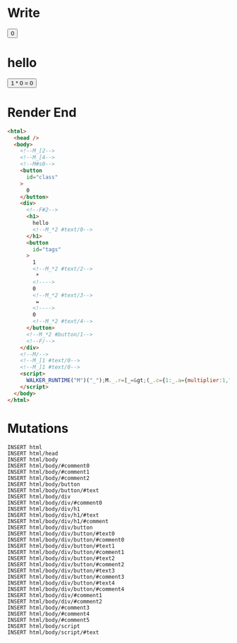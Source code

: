 # Write
  <!--M_[2--><!--M_[4--><!--M#s0--><button id=class>0</button><div><!--F#2--><h1>hello<!--M_*2 #text/0--></h1><button id=tags>1<!--M_*2 #text/2--> * <!>0<!--M_*2 #text/3--> = <!>0<!--M_*2 #text/4--></button><!--M_*2 #button/1--><!--F/--></div><!--M/--><!--M_]1 #text/0--><!--M_]1 #text/0--><script>WALKER_RUNTIME("M")("_");M._.r=[_=>(_.c={1:_.a={multiplier:1,"ClosureScopes:multiplier":_.d=new Set,"ConditionalScope:#text/0":_.b={m5c:"s0-2",baseCount:0,"ClosureSignalIndex:multiplier":0},"ConditionalRenderer:#text/0":_._.$compat_renderer(_._["__tests__/components/class-layout.marko"])},2:_.b,3:{m5c:"s0"}},_.b._=_.a,(_.d).add(_.b),_.c),2,"$compat_setScope",2,"__tests__/template.marko_1_multiplier"];M._.w();$MC=(window.$MC||[]).concat({"o":{"w":[["s0",0,{"renderBody":["__tests__/template.marko_1_renderer",1]},{"f":1}]],"t":["__tests__/components/class-layout.marko"]},"$$":[{"l":["w",0,3,"r"],"r":["w",0,2,"renderBody"]}]});M._.r.push(_=>(_.e={1:_.a,4:_.f={}},(_.a["ConditionalScope:#text/0"]=_.f),_.e),3,"$compat_setScope");M._.w()</script>

# Render End
```html
<html>
  <head />
  <body>
    <!--M_[2-->
    <!--M_[4-->
    <!--M#s0-->
    <button
      id="class"
    >
      0
    </button>
    <div>
      <!--F#2-->
      <h1>
        hello
        <!--M_*2 #text/0-->
      </h1>
      <button
        id="tags"
      >
        1
        <!--M_*2 #text/2-->
         * 
        <!---->
        0
        <!--M_*2 #text/3-->
         = 
        <!---->
        0
        <!--M_*2 #text/4-->
      </button>
      <!--M_*2 #button/1-->
      <!--F/-->
    </div>
    <!--M/-->
    <!--M_]1 #text/0-->
    <!--M_]1 #text/0-->
    <script>
      WALKER_RUNTIME("M")("_");M._.r=[_=&gt;(_.c={1:_.a={multiplier:1,"ClosureScopes:multiplier":_.d=new Set,"ConditionalScope:#text/0":_.b={m5c:"s0-2",baseCount:0,"ClosureSignalIndex:multiplier":0},"ConditionalRenderer:#text/0":_._.$compat_renderer(_._["__tests__/components/class-layout.marko"])},2:_.b,3:{m5c:"s0"}},_.b._=_.a,(_.d).add(_.b),_.c),2,"$compat_setScope",2,"__tests__/template.marko_1_multiplier"];M._.w();$MC=(window.$MC||[]).concat({"o":{"w":[["s0",0,{"renderBody":["__tests__/template.marko_1_renderer",1]},{"f":1}]],"t":["__tests__/components/class-layout.marko"]},"$$":[{"l":["w",0,3,"r"],"r":["w",0,2,"renderBody"]}]});M._.r.push(_=&gt;(_.e={1:_.a,4:_.f={}},(_.a["ConditionalScope:#text/0"]=_.f),_.e),3,"$compat_setScope");M._.w()
    </script>
  </body>
</html>
```

# Mutations
```
INSERT html
INSERT html/head
INSERT html/body
INSERT html/body/#comment0
INSERT html/body/#comment1
INSERT html/body/#comment2
INSERT html/body/button
INSERT html/body/button/#text
INSERT html/body/div
INSERT html/body/div/#comment0
INSERT html/body/div/h1
INSERT html/body/div/h1/#text
INSERT html/body/div/h1/#comment
INSERT html/body/div/button
INSERT html/body/div/button/#text0
INSERT html/body/div/button/#comment0
INSERT html/body/div/button/#text1
INSERT html/body/div/button/#comment1
INSERT html/body/div/button/#text2
INSERT html/body/div/button/#comment2
INSERT html/body/div/button/#text3
INSERT html/body/div/button/#comment3
INSERT html/body/div/button/#text4
INSERT html/body/div/button/#comment4
INSERT html/body/div/#comment1
INSERT html/body/div/#comment2
INSERT html/body/#comment3
INSERT html/body/#comment4
INSERT html/body/#comment5
INSERT html/body/script
INSERT html/body/script/#text
```